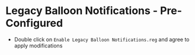 # Legacy Balloon Notifications - Pre-Configured

- Double click on `Enable Legacy Balloon Notifications.reg` and agree to apply modifications